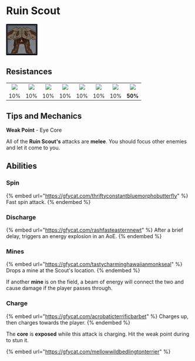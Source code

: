 # Ruin Scout

![](../../.gitbook/assets/ruin-scout.png)

## Resistances

|                                            |                                             |                                            |                                               |                                             |                                           |                                              |                                                |
| :----------------------------------------: | :-----------------------------------------: | :----------------------------------------: | :-------------------------------------------: | :-----------------------------------------: | :---------------------------------------: | :------------------------------------------: | :--------------------------------------------: |
| ![](../../.gitbook/assets/pyro\_small.png) | ![](../../.gitbook/assets/hydro\_small.png) | ![](../../.gitbook/assets/cryo\_small.png) | ![](../../.gitbook/assets/electro\_small.png) | ![](../../.gitbook/assets/anemo\_small.png) | ![](../../.gitbook/assets/geo\_small.png) | ![](../../.gitbook/assets/dendro\_small.png) | ![](../../.gitbook/assets/physical\_small.png) |
|                     10%                    |                     10%                     |                     10%                    |                      10%                      |                     10%                     |                    10%                    |                      10%                     |                     **50%**                    |

## Tips and Mechanics

**Weak Point** - Eye Core

All of the **Ruin Scout's** attacks are **melee**. You should focus other enemies and let it come to you.

## Abilities

### Spin

{% embed url="https://gfycat.com/thriftyconstantbluemorphobutterfly" %}
Fast spin attack.
{% endembed %}

### Discharge

{% embed url="https://gfycat.com/rashfasteasternnewt" %}
After a brief delay, triggers an energy explosion in an AoE.
{% endembed %}

### Mines

{% embed url="https://gfycat.com/tastycharminghawaiianmonkseal" %}
Drops a mine at the Scout's location.
{% endembed %}

If another **mine** is on the field, a beam of energy will connect the two and cause damage if the player passes through.

### Charge

{% embed url="https://gfycat.com/acrobaticterrificbarbet" %}
Charges up, then charges towards the player.
{% endembed %}

The **core** is **exposed** while this attack is charging. Hit the weak point during to stun it.

{% embed url="https://gfycat.com/mellowwildbedlingtonterrier" %}
